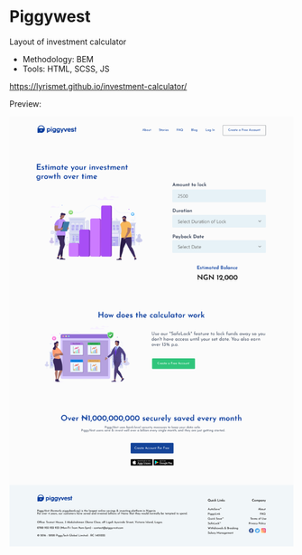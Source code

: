 # Piggywest
 Layout of investment calculator
* Methodology: BEM
* Tools: HTML, SCSS, JS

https://lyrismet.github.io/investment-calculator/

Preview:

<img src="looklike.png">
